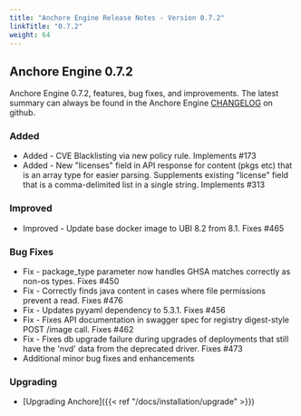 ```yaml
---
title: "Anchore Engine Release Notes - Version 0.7.2"
linkTitle: "0.7.2"
weight: 64
---
```


## Anchore Engine 0.7.2

Anchore Engine 0.7.2, features, bug fixes, and improvements.  The latest summary can always be found in the Anchore Engine [CHANGELOG](https://github.com/anchore/anchore-engine/blob/master/CHANGELOG.md) on github.

### Added 
+ Added - CVE Blacklisting via new policy rule. Implements #173
+ Added - New "licenses" field in API response for content (pkgs etc) that is an array type for easier parsing. Supplements existing "license" field that is a comma-delimited list in a single string. Implements #313

### Improved

+ Improved - Update base docker image to UBI 8.2 from 8.1. Fixes #465

### Bug Fixes

+ Fix - package_type parameter now handles GHSA matches correctly as non-os types. Fixes #450
+ Fix - Correctly finds java content in cases where file permissions prevent a read. Fixes #476
+ Fix - Updates pyyaml dependency to 5.3.1. Fixes #456
+ Fix - Fixes API documentation in swagger spec for registry digest-style POST /image call. Fixes #462
+ Fix - Fixes db upgrade failure during upgrades of deployments that still have the 'nvd' data from the deprecated driver. Fixes #473
+ Additional minor bug fixes and enhancements

### Upgrading

* [Upgrading Anchore]({{< ref "/docs/installation/upgrade" >}})
